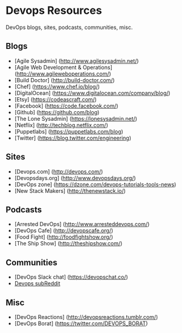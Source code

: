 # Devops Resources
DevOps blogs, sites, podcasts, communities, misc.

## Blogs
* [Agile Sysadmin] (http://www.agilesysadmin.net/)
* [Agile Web Development & Operations] (http://www.agileweboperations.com/)
* [Build Doctor] (http://build-doctor.com/)
* [Chef] (https://www.chef.io/blog/)
* [DigitalOcean] (https://www.digitalocean.com/company/blog/)
* [Etsy] (https://codeascraft.com/)
* [Facebook] (https://code.facebook.com/)
* [Github] (https://github.com/blog)
* [The Lone Sysadmin] (https://lonesysadmin.net/)
* [Netflix] (http://techblog.netflix.com/)
* [Puppetlabs] (https://puppetlabs.com/blog)
* [Twitter] (https://blog.twitter.com/engineering)

## Sites
* [Devops.com] (http://devops.com/)
* [Devopsdays.org] (http://www.devopsdays.org/)
* [DevOps zone] (https://dzone.com/devops-tutorials-tools-news)
* [New Stack Makers] (http://thenewstack.io/)

## Podcasts
* [Arrested DevOps] (http://www.arresteddevops.com/)
* [DevOps Cafe] (http://devopscafe.org/)
* [Food Fight] (http://foodfightshow.org/)
* [The Ship Show] (http://theshipshow.com/)

## Communities
* [DevOps Slack chat] (https://devopschat.co/)
* [Devops subReddit](https://www.reddit.com/r/devops/)

## Misc
* [DevOps Reactions] (http://devopsreactions.tumblr.com/)
* [DevOps Borat] (https://twitter.com/DEVOPS_BORAT)
